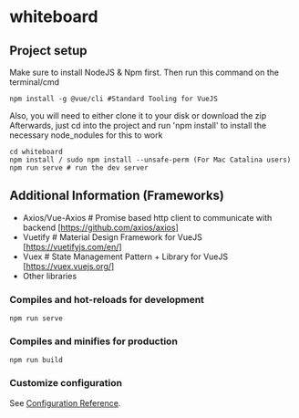 # whiteboard

## Project setup

Make sure to install NodeJS & Npm first. Then run this command on the terminal/cmd

```
npm install -g @vue/cli #Standard Tooling for VueJS
```

Also, you will need to either clone it to your disk or download the zip
Afterwards, just cd into the project and run 'npm install' to install the necessary node_nodules for this to work

```
cd whiteboard
npm install / sudo npm install --unsafe-perm (For Mac Catalina users)
npm run serve # run the dev server
```

## Additional Information (Frameworks)

- Axios/Vue-Axios # Promise based http client to communicate with backend [https://github.com/axios/axios]
- Vuetify # Material Design Framework for VueJS [https://vuetifyjs.com/en/]
- Vuex # State Management Pattern + Library for VueJS [https://vuex.vuejs.org/]
- Other libraries

### Compiles and hot-reloads for development

```
npm run serve
```

### Compiles and minifies for production

```
npm run build
```

### Customize configuration

See [Configuration Reference](https://cli.vuejs.org/config/).
